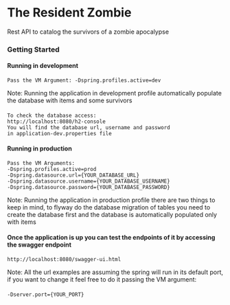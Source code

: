 # The Resident Zombie
Rest API to catalog the survivors of a zombie apocalypse

### Getting Started
#### Running in development
    Pass the VM Argument: -Dspring.profiles.active=dev
Note: Running the application in development profile automatically populate the database with items and some survivors
####
    To check the database access:
    http://localhost:8080/h2-console
    You will find the database url, username and password
    in application-dev.properties file

#### Running in production
    Pass the VM Arguments: 
    -Dspring.profiles.active=prod
    -Dspring.datasource.url={YOUR_DATABASE_URL}
    -Dspring.datasource.username={YOUR_DATABASE_USERNAME}
    -Dspring.datasource.password={YOUR_DATABASE_PASSWORD}
Note: Running the application in production profile there are two things to keep in mind, to flyway do the database migration of tables you need to create the database first and the database is automatically populated only with items

#### Once the application is up you can test the endpoints of it by accessing the swagger endpoint
    http://localhost:8080/swagger-ui.html

Note: All the url examples are assuming the spring will run in its default port, if you want to change it feel free to do it passing the VM argument:
####
    -Dserver.port={YOUR_PORT}    
    